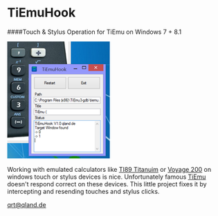 # TiEmuHook
####Touch &amp; Stylus Operation for TiEmu on Windows 7 + 8.1

![Screenshot](https://github.com/qrti/TiEmuHook/blob/master/Screenshot.png)

Working with emulated calculators like [TI89 Titanuim](http://education.ti.com/en/us/products/calculators/graphing-calculators/ti-89-titanium/features/features-summary) or [Voyage 200](http://education.ti.com/en/us/products/calculators/graphing-calculators/voyage-200/features/features-summary) on windows touch or stylus devices is nice. Unfortunately famous [TiEmu](http://sourceforge.net/projects/gtktiemu/) doesn't respond correct on these devices. This little project fixes it by intercepting and resending touches and stylus clicks.

[qrt@qland.de](mailto:qrt@qland.de)